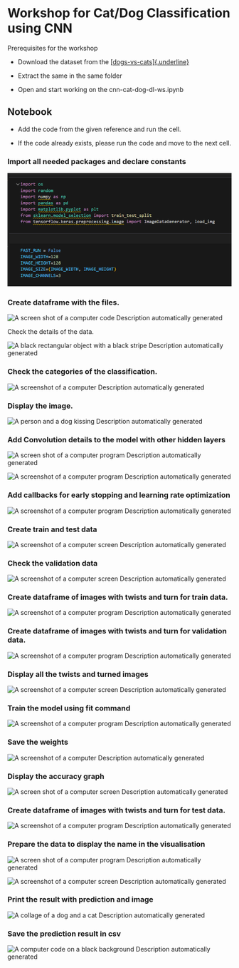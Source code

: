 # Workshop for Cat/Dog Classification using CNN
Prerequisites for the workshop

-   Download the dataset from the
    [[dogs-vs-cats]{.underline}](https://theproindia-my.sharepoint.com/:u:/p/karthikeyan/EXbRnIKivSVCm4yi_qAGPSABgZk0PgTOLNdzGRr831sSeA?e=QpwbZb)

-   Extract the same in the same folder

-   Open and  start working on the cnn-cat-dog-dl-ws.ipynb

## Notebook 

- Add the code from the given reference and run the cell.

- If the code already exists, please run the code and move to the next cell.

### Import all needed packages and declare constants

![](./media/image1.png) 

### Create dataframe with the files.

![A screen shot of a computer code Description automatically
generated](./media/image2.png) 

Check the details of the data.

![A black rectangular object with a black stripe Description
automatically generated](./media/image3.png) 


### Check the categories of the classification.

![A screenshot of a computer Description automatically
generated](./media/image4.png)

### Display the image.

![A person and a dog kissing Description automatically
generated](./media/image5.png)

### Add Convolution details to the model with other hidden layers

![A screen
shot of a computer program Description automatically
generated](./media/image6.png)

![A screenshot of a computer program Description automatically
generated](./media/image7.png) 

### Add callbacks for early stopping and learning rate optimization

![A screenshot of a computer program Description automatically
generated](./media/image8.png) 

### Create train and test data

![A screenshot of a computer screen Description automatically
generated](./media/image9.png) 

### Check the validation data

![A screenshot of a computer screen Description automatically
generated](./media/image10.png) 

### Create dataframe of images with twists and turn for train data.

![A screenshot of a computer program Description automatically
generated](./media/image11.png) 

### Create dataframe of images with twists and turn for validation data.

![A screenshot of a computer program Description automatically
generated](./media/image12.png) 

### Display all the twists and turned images

![A screenshot of a computer screen Description automatically
generated](./media/image13.png) 

### Train the model using fit command

![A screenshot of a computer program Description automatically
generated](./media/image14.png)  

### Save the weights

![A screenshot of a computer Description automatically
generated](./media/image15.png) 

### Display the accuracy graph

![A screen shot of a computer screen Description automatically
generated](./media/image16.png) 

### Create dataframe of images with twists and turn for test data.

![A screenshot of a computer program Description automatically
generated](./media/image17.png) 

### Prepare the data to display the name in the visualisation

![A screen shot of a computer program Description automatically
generated](./media/image18.png)  

![A screenshot of a computer screen Description automatically
generated](./media/image19.png) 

###  Print the result with prediction and image
![A collage of a dog and a cat Description automatically
generated](./media/image20.png) 

### Save the prediction result in csv
![A computer code on a black background Description automatically
generated](./media/image21.png) 
